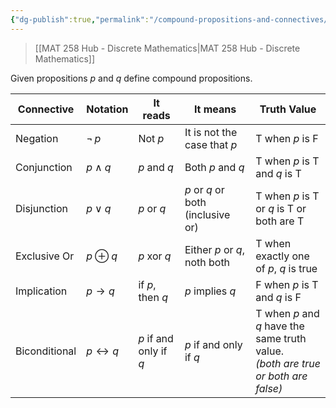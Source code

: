 ```yaml
---
{"dg-publish":true,"permalink":"/compound-propositions-and-connectives/","dgHomeLink":true,"dgPassFrontmatter":false,"dgShowLocalGraph":true}
---
```


> [[MAT 258 Hub - Discrete Mathematics|MAT 258 Hub - Discrete Mathematics]]


Given propositions $p$ and $q$ define compound propositions.

| Connective | Notation | It reads | It means | Truth Value |
| ---- | ---- | ---- | ---- | ---- |
| Negation | $\lnot \, p$ | Not $p$ | It is not the case that $p$ | T when $p$ is F |
| Conjunction | $p \wedge q$ | $p$ and $q$ | Both $p$ and $q$ | T when $p$ is T and $q$ is T |
| Disjunction | $p \lor q$ | $p$ or $q$ | $p$ or $q$ or both (inclusive or) | T when $p$ is T or $q$ is T or both are T |
| Exclusive Or | $p \oplus q$ | $p$ xor $q$ | Either $p$ or $q$, noth both | T when exactly one of $p$, $q$ is true |
| Implication | $p \rightarrow q$ | if $p$, then $q$ | $p$ implies $q$ | F when $p$ is T and $q$ is F |
| Biconditional | $p \leftrightarrow q$ | $p$ if and only if $q$ | $p$ if and only if $q$ | T when $p$ and $q$ have the same truth value. <br>*(both are true or both are false)* |
